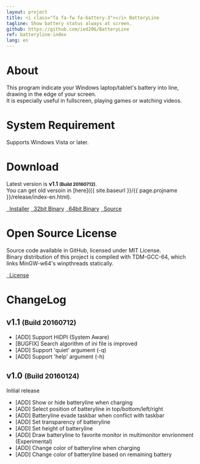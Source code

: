 ```yaml
---
layout: project
title: <i class="fa fa-fw fa-battery-3"></i> BatteryLine
tagline: Show battery status always at screen.
github: https://github.com/ied206/BatteryLine
ref: batteryline-index
lang: en
---
```


# <i class="fa fa-fw fa-commenting"></i> About
This program indicate your Windows laptop/tablet's battery into line, drawing in the edge of your screen.  
It is especially useful in fullscreen, playing games or watching videos.   

# <i class="fa fa-fw fa-check"></i> System Requirement
Supports Windows Vista or later.

# <i class="fa fa-fw fa-cloud"></i> Download
Latest version is **v1.1 <small>(Build 20160712)</small>**.  
You can get old versoin in [here]({{ site.baseurl }}/{{ page.projname }}/release/index-en.html).

<a href="{{ site.baseurl }}/{{ page.projname }}/release/v1.1/BatteryLine-v1.1-Installer.exe" class="btn-dark"><i class="fa fa-fw fa-archive"></i>&nbsp;&nbsp;Installer</a>
<a href="{{ site.baseurl }}/{{ page.projname }}/release/v1.1/BatteryLine-v1.1-bin-x86.zip" class="btn-dark"><i class="fa fa-fw fa-tasks"></i>&nbsp;&nbsp;32bit Binary</a>
<a href="{{ site.baseurl }}/{{ page.projname }}/release/v1.1/BatteryLine-v1.1-bin-x64.zip" class="btn-dark"><i class="fa fa-fw fa-tasks"></i>&nbsp;&nbsp;64bit Binary</a>
<a href="{{ site.baseurl }}/{{ page.projname }}/release/v1.1/BatteryLine-v1.1-src.zip" class="btn-dark"><i class="fa fa-fw fa-gears"></i>&nbsp;&nbsp;Source</a>

# <i class="fa fa-fw fa-book"></i> Open Source License
Source code available in GitHub, licensed under MIT License.  
Binary distribution of this project is compiled with TDM-GCC-64, which links MinGW-w64's winpthreads statically.

<a href="https://github.com/ied206/BatteryLine/blob/master/LICENSE" class="btn-dark"><i class="fa fa-book"></i>&nbsp;&nbsp;License</a>

# <i class="fa fa-fw fa-file-text"></i> ChangeLog

## v1.1 <small>(Build 20160712)</small>
- [ADD] Support HiDPI (System Aware)
- [BUGFIX] Search algorithm of ini file is improved
- [ADD] Support 'quiet' argument (-q)
- [ADD] Support 'help' argument (-h)

## v1.0 <small>(Build 20160124)</small>
Initial release

- [ADD] Show or hide batteryline when charging
- [ADD] Select position of batteryline in top/bottom/left/right
- [ADD] Batteryline evade taskbar when conflict with taskbar
- [ADD] Set transparency of batteryline
- [ADD] Set height of batteryline
- [ADD] Draw batteryline to favorite monitor in multimonitor envrionment (Experimental)
- [ADD] Change color of batteryline when charging
- [ADD] Change color of batteryline based on remaining battery
